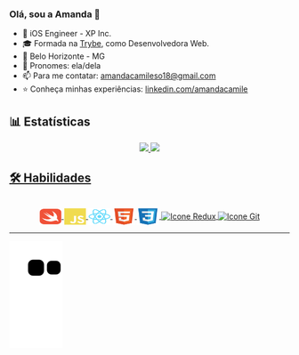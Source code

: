 ### Olá, sou a Amanda 👋

- 🍎 iOS Engineer - XP Inc.
- 🎓 Formada na <a href="https://www.betrybe.com/">Trybe</a>, como Desenvolvedora Web.
- :round_pushpin: Belo Horizonte - MG
- :dancer: Pronomes: ela/dela
- :mailbox: Para me contatar: amandacamileso18@gmail.com
- :star: Conheça minhas experiências: [linkedin.com/amandacamile](https://www.linkedin.com/in/amandacamile/)

## :bar_chart: Estatísticas
<div align="center">
  <a href="https://github.com/amandacamile">  
  <img height="160em" src="http://github-readme-streak-stats.herokuapp.com?user=amandacamile&theme=dracula&date_format=M%20j%5B%2C%20Y%5D">
  <img height="160em" src="https://github-readme-stats.vercel.app/api?username=amandacamile&show_icons=true&theme=dracula&include_all_commits=true&count_private=true"/>
 </div>
  
## 🛠️ Habilidades
  
<div align="center" style="display: inline_block"><br>
  <img align="center" alt="Icone Swift" height="30" width="40" src="https://raw.githubusercontent.com/devicons/devicon/master/icons/swift/swift-original.svg">
  <img align="center" alt="Icone JavaScript" height="30" width="40" src="https://raw.githubusercontent.com/devicons/devicon/master/icons/javascript/javascript-plain.svg">
  <img align="center" alt="Icone React" height="30" width="40" src="https://raw.githubusercontent.com/devicons/devicon/master/icons/react/react-original.svg">
  <img align="center" alt="Icone HTML" height="30" width="40" src="https://raw.githubusercontent.com/devicons/devicon/master/icons/html5/html5-original.svg">
  <img align="center" alt="Icone CSS" height="30" width="40" src="https://raw.githubusercontent.com/devicons/devicon/master/icons/css3/css3-original.svg">
  <img align="center" alt="Icone Redux" height="30" width="40" src="https://cdn.jsdelivr.net/gh/devicons/devicon/icons/redux/redux-original.svg" />
  <img align="center" alt="Icone Git" height="30" width="40" src="https://cdn.jsdelivr.net/gh/devicons/devicon/icons/git/git-original.svg" />       
</div>

<hr/>
  
  ![Snake animation](https://github.com/amandacamile/amandacamile/blob/output/github-contribution-grid-snake.svg)

